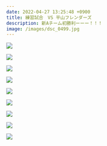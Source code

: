 ```yaml
---
date: 2022-04-27 13:25:48 +0900
title: 練習試合　VS 平山フレンダーズ
description: 新Aチーム初勝利ーーー！！！
image: /images/dsc_0499.jpg
---
```

![](/images/dsc_0500.jpg)

![](/images/dsc_0493.jpg)

![](/images/dsc_0503.jpg)

![](/images/dsc_0512.jpg)

![](/images/dsc_0526.jpg)

![](/images/dsc_0545.jpg)

![](/images/dsc_0558.jpg)

![](/images/dsc_0597.jpg)

![](/images/dsc_0672.jpg)